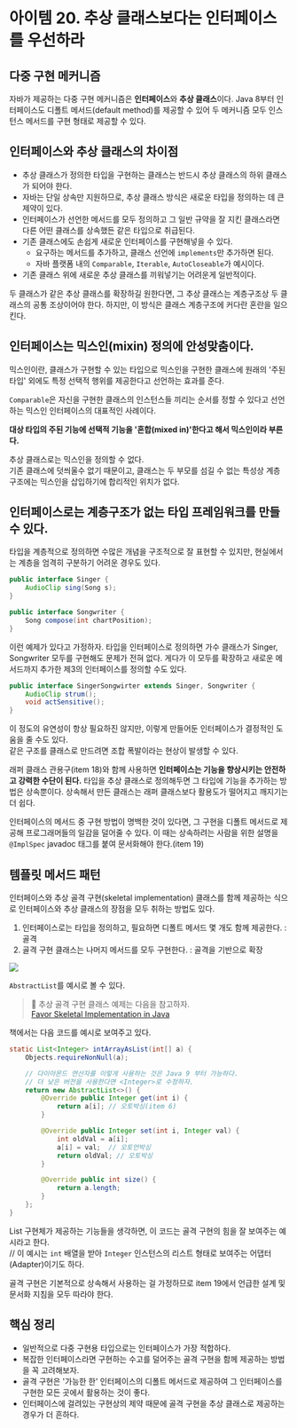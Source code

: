 # 아이템 20. 추상 클래스보다는 인터페이스를 우선하라

## 다중 구현 메커니즘

자바가 제공하는 다중 구현 메커니즘은 **인터페이스**와 **추상 클래스**이다. Java 8부터 인터페이스도 디폴트 메서드(default method)를 제공할 수 있어 두 메커니즘 모두 인스턴스 메서드를 구현 형태로 제공할 수 있다.

## 인터페이스와 추상 클래스의 차이점

- 추상 클래스가 정의한 타입을 구현하는 클래스는 반드시 추상 클래스의 하위 클래스가 되어야 한다.
- 자바는 단일 상속만 지원하므로, 추상 클래스 방식은 새로운 타입을 정의하는 데 큰 제약이 있다.
- 인터페이스가 선언한 메서드를 모두 정의하고 그 일반 규약을 잘 지킨 클래스라면 다른 어떤 클래스를 상속했든 같은 타입으로 취급된다.
- 기존 클래스에도 손쉽게 새로운 인터페이스를 구현해넣을 수 있다.
  - 요구하는 메서드를 추가하고, 클래스 선언에 `implements`만 추가하면 된다.
  - 자바 플랫폼 내의 `Comparable`, `Iterable`, `AutoCloseable`가 예시이다.
- 기존 클래스 위에 새로운 추상 클래스를 끼워넣기는 어려운게 일반적이다.

두 클래스가 같은 추상 클래스를 확장하길 원한다면, 그 추상 클래스는 계층구조상 두 클래스의 공통 조상이어야 한다. 하지만, 이 방식은 클래스 계층구조에 커다란 혼란을 일으킨다.

## 인터페이스는 믹스인(mixin) 정의에 안성맞춤이다.

믹스인이란, 클래스가 구현할 수 있는 타입으로 믹스인을 구현한 클래스에 원래의 '주된 타입' 외에도 특정 선택적 행위를 제공한다고 선언하는 효과를 준다.

`Comparable`은 자신을 구현한 클래스의 인스턴스들 끼리는 순서를 정할 수 있다고 선언하는 믹스인 인터페이스의 대표적인 사례이다.

**대상 타입의 주된 기능에 선택적 기능을 '혼합(mixed in)'한다고 해서 믹스인이라 부른다.**

추상 클래스로는 믹스인을 정의할 수 없다.  
기존 클래스에 덧씌울수 없기 때문이고, 클래스는 두 부모를 섬길 수 없는 특성상 계층 구조에는 믹스인을 삽입하기에 합리적인 위치가 없다.

## 인터페이스로는 계층구조가 없는 타입 프레임워크를 만들 수 있다.

타입을 계층적으로 정의하면 수많은 개념을 구조적으로 잘 표현할 수 있지만, 현실에서는 계층을 엄격히 구분하기 어려운 경우도 있다.

```java
public interface Singer {
    AudioClip sing(Song s);
}

public interface Songwriter {
    Song compose(int chartPosition);
}
```

이런 예제가 있다고 가정하자. 타입을 인터페이스로 정의하면 가수 클래스가 Singer, Songwriter 모두를 구현해도 문제가 전혀 없다. 게다가 이 모두를 확장하고 새로운 메서드까지 추가한 제3의 인터페이스를 정의할 수도 있다.

```java
public interface SingerSongwirter extends Singer, Songwriter {
    AudioClip strum();
    void actSensitive();
}
```

이 정도의 유연성이 항상 필요하진 않지만, 이렇게 만들어둔 인터페이스가 결정적인 도움을 줄 수도 있다.  
같은 구조를 클래스로 만드려면 조합 폭발이라는 현상이 발생할 수 있다.

래퍼 클래스 관용구(item 18)와 함께 사용하면 **인터페이스는 기능을 향상시키는 안전하고 강력한 수단이 된다.** 타입을 추상 클래스로 정의해두면 그 타입에 기능을 추가하는 방법은 상속뿐이다. 상속해서 만든 클래스는 래퍼 클래스보다 활용도가 떨어지고 깨지기는 더 쉽다.

인터페이스의 메서드 중 구현 방법이 명백한 것이 있다면, 그 구현을 디폴트 메서드로 제공해 프로그래머들의 일감을 덜어줄 수 있다. 이 때는 상속하려는 사람을 위한 설명을 `@ImplSpec` javadoc 태그를 붙여 문서화해야 한다.(item 19)

## 템플릿 메서드 패턴

인터페이스와 추상 골격 구현(skeletal implementation) 클래스를 함께 제공하는 식으로 인터페이스와 추상 클래스의 장점을 모두 취하는 방법도 있다.

1. 인터페이스로는 타입을 정의하고, 필요하면 디폴트 메서드 몇 개도 함께 제공한다. : 골격
2. 골격 구현 클래스는 나머지 메서드를 모두 구현한다. : 골격을 기반으로 확장

![](https://images.velog.io/images/songs4805/post/4b6a8e1b-44c0-4da9-a3f8-af6422127a6a/image.png)

`AbstractList`를 예시로 볼 수 있다.

> 📌 추상 골격 구현 클래스 예제는 다음을 참고하자.  
> [Favor Skeletal Implementation in Java](https://dzone.com/articles/favour-skeletal-interface-in-java)

책에서는 다음 코드를 예시로 보여주고 있다.

```java
static List<Integer> intArrayAsList(int[] a) {
    Objects.requireNonNull(a);

    // 다이아몬드 연산자를 이렇게 사용하는 것은 Java 9 부터 가능하다.
    // 더 낮은 버전을 사용한다면 <Integer>로 수정하자.
    return new AbstractList<>() {
        @Override public Integer get(int i) {
            return a[i]; // 오토박싱(item 6)
        }

        @Override public Integer set(int i, Integer val) {
            int oldVal = a[i];
            a[i] = val;  // 오토언박싱
            return oldVal; // 오토박싱
        }

        @Override public int size() {
            return a.length;
        }
    };
}
```

List 구현체가 제공하는 기능들을 생각하면, 이 코드는 골격 구현의 힘을 잘 보여주는 예시라고 한다.  
// 이 예시는 `int` 배열을 받아 `Integer` 인스턴스의 리스트 형태로 보여주는 어댑터(Adapter)이기도 하다.

골격 구현은 기본적으로 상속해서 사용하는 걸 가정하므로 item 19에서 언급한 설계 및 문서화 지침을 모두 따라야 한다.

## 핵심 정리

- 일반적으로 다중 구현용 타입으로는 인터페이스가 가장 적합하다.
- 복잡한 인터페이스라면 구현하는 수고를 덜어주는 골격 구현을 함께 제공하는 방법을 꼭 고려해보자.
- 골격 구현은 '가능한 한' 인터페이스의 디폴트 메서드로 제공하여 그 인터페이스를 구현한 모든 곳에서 활용하는 것이 좋다.
- 인터페이스에 걸려있는 구현상의 제약 때문에 골격 구현을 추상 클래스로 제공하는 경우가 더 흔하다.
